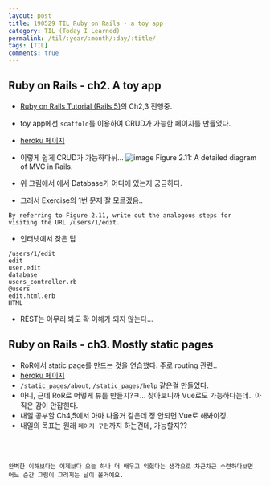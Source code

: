 ```yaml
---
layout: post
title: 190529 TIL Ruby on Rails - a toy app
category: TIL (Today I Learned)
permalink: /til/:year/:month/:day/:title/
tags: [TIL]
comments: true
---
```


## **Ruby on Rails - ch2. A toy app**
- [Ruby on Rails Tutorial (Rails 5)](https://www.railstutorial.org/book/beginning)의 Ch2,3 진행중. 

- toy app에선 `scaffold`를 이용하여 CRUD가 가능한 페이지를 만들었다.
- [heroku 페이지](https://soom-toy-app.herokuapp.com/)
- 이렇게 쉽게 CRUD가 가능하다뉘... 
![image](https://user-images.githubusercontent.com/40848630/58542982-7b9acc80-8239-11e9-8dd8-a4e1eb74c9c3.png)
Figure 2.11: A detailed diagram of MVC in Rails.

- 위 그림에서 에서 Database가 어디에 있는지 궁금하다. 
- 그래서 Exercise의 1번 문제 잘 모르겠음..
```
By referring to Figure 2.11, write out the analogous steps for visiting the URL /users/1/edit.
```
- 인터넷에서 찾은 답
```
/users/1/edit
edit
user.edit
database
users_controller.rb
@users
edit.html.erb
HTML
```
- REST는 아무리 봐도 확 이해가 되지 않는다...


## **Ruby on Rails - ch3. Mostly static pages**
- RoR에서 static page를 만드는 것을 연습했다. 주로 routing 관련..
- [heroku 페이지](https://soom-sample-app.herokuapp.com/)
- `/static_pages/about`, `/static_pages/help` 같은걸 만들었다. 
- 아니, 근데 RoR로 어떻게 뷰를 만들지?ㅋ... 찾아보니까 Vue로도 가능하다는데.. 아직은 감이 안잡힌다.
- 내일 공부할 Ch4,5에서 아마 나올거 같은데 정 안되면 Vue로 해봐야징.
- 내일의 목표는 원래 `페이지 구현`까지 하는건데, 가능할지??

<br/>
<br/>


```
완벽한 이해보다는 어제보다 오늘 하나 더 배우고 익혔다는 생각으로 차근차근 수련하다보면 어느 순간 그림이 그려지는 날이 올거예요.
```